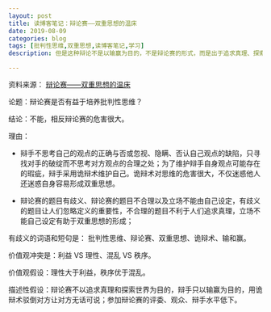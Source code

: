 ```yaml
---
layout: post
title: 读博客笔记：辩论赛——双重思想的温床
date: 2019-08-09
categories: blog
tags: [批判性思维,双重思想,读博客笔记,学习]
description: 但是这种辩论不是以输赢为目的，不是辩论赛的形式，而是出于追求真理、探索世界的人类好奇心而进行的真诚的交流。

---
```

资料来源：
[辩论赛——双重思想的温床](https://2xiangzi.blogspot.com/2015/10/debating-contest-and-doublethink.html#2)

论题：辩论赛是否有益于培养批判性思维？

结论：不能，相反辩论赛的危害很大。

理由：
 
- 辩手不思考自己的观点的正确与否或忽视、隐瞒、否认自己观点的缺陷，只寻找对手的破绽而不思考对方观点的合理之处；为了维护辩手自身观点可能存在的瑕疵，辩手采用诡辩术维护自己。诡辩术对思维的危害很大，不仅迷惑他人还迷惑自身容易形成双重思想。 
 

- 辩论赛的题目有歧义、辩论赛的题目不合理以及立场不能由自己设定，有歧义的题目让人们忽略定义的重要性，不合理的题目不利于人们追求真理，立场不能自己设定有助于双重思想的形成；

有歧义的词语和短句是： 批判性思维、辩论赛、双重思想、诡辩术、输和赢。

价值观冲突是：利益 VS 理性、混乱 VS 秩序。

价值观假设：理性大于利益，秩序优于混乱。

描述性假设：辩论赛不以追求真理和探索世界为目的，辩手只以输赢为目的，用诡辩术驳倒对方让对方无话可说；参加辩论赛的评委、观众、辩手水平低下。
